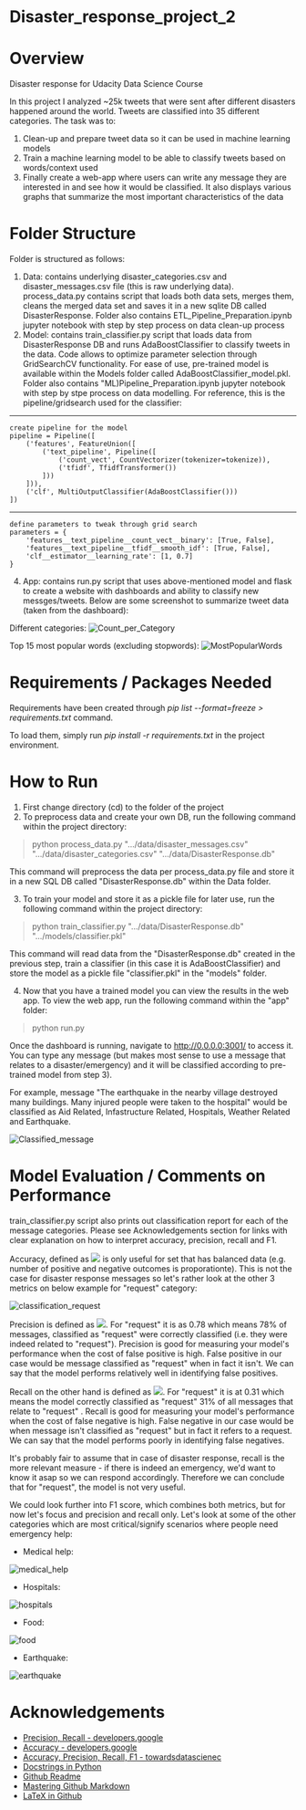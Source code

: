 # Disaster_response_project_2
# Overview
Disaster response for Udacity Data Science Course

In this project I analyzed ~25k tweets that were sent after different disasters happened around the world. Tweets are classified into 35 different categories. The task was to:
1) Clean-up and prepare tweet data so it can be used in machine learning models
2) Train a machine learning model to be able to classify tweets based on words/context used
3) Finally create a web-app where users can write any message they are interested in and see how it would be classified. It also displays various graphs that summarize the most important characteristics of the data

# Folder Structure
Folder is structured as follows:
1) Data: contains underlying disaster_categories.csv and disaster_messages.csv file (this is raw underlying data). process_data.py contains script that loads both data sets, merges them, cleans the merged data set and saves it in a new sqlite DB called DisasterResponse. Folder also contains ETL_Pipeline_Preparation.ipynb jupyter notebook with step by step process on data clean-up process
2) Model: contains train_classifier.py script that loads data from DisasterResponse DB and runs AdaBoostClassifier to classify tweets in the data. Code allows to optimize parameter selection through GridSearchCV functionality. For ease of use, pre-trained model is available within the Models folder called AdaBoostClassifier_model.pkl. Folder also contains "ML)Pipeline_Preparation.ipynb jupyter notebook with step by stpe process on data modelling. For reference, this is the pipeline/gridsearch used for the classifier:

 ***
    create pipeline for the model
    pipeline = Pipeline([
        ('features', FeatureUnion([
            ('text_pipeline', Pipeline([
                ('count_vect', CountVectorizer(tokenizer=tokenize)),
                ('tfidf', TfidfTransformer())
            ]))
        ])),
        ('clf', MultiOutputClassifier(AdaBoostClassifier()))
    ])
***
    define parameters to tweak through grid search
    parameters = {
        'features__text_pipeline__count_vect__binary': [True, False],
        'features__text_pipeline__tfidf__smooth_idf': [True, False],
        'clf__estimator__learning_rate': [1, 0.7]
    }

4) App: contains run.py script that uses above-mentioned model and flask to create a website with dashboards and ability to classify new messges/tweets. Below are some screenshot to summarize tweet data (taken from the dashboard):

Different categories:
![Count_per_Category](https://github.com/acp91/Disaster_response_project_2/blob/main/images/Count_per_Category.png)

Top 15 most popular words (excluding stopwords):
![MostPopularWords](https://github.com/acp91/Disaster_response_project_2/blob/main/images/MostPopularWords.png)

# Requirements / Packages Needed
Requirements have been created through *pip list --format=freeze > requirements.txt* command.

To load them, simply run *pip install -r requirements.txt* in the project environment.

# How to Run
1) First change directory (cd) to the folder of the project
2) To preprocess data and create your own DB, run the following command within the project directory:
> python process_data.py ".../data/disaster_messages.csv" ".../data/disaster_categories.csv" ".../data/DisasterResponse.db"

This command will preprocess the data per process_data.py file and store it in a new SQL DB called "DisasterResponse.db" within the Data folder.

3) To train your model and store it as a pickle file for later use, run the following command within the project directory:
> python train_classifier.py ".../data/DisasterResponse.db" ".../models/classifier.pkl"

This command will read data from the "DisasterResponse.db" created in the previous step, train a classifier (in this case it is AdaBoostClassifier) and store the model as a pickle file "classifier.pkl" in the "models" folder.

4) Now that you have a trained model you can view the results in the web app. To view the web app, run the following command within the "app" folder:
> python run.py

Once the dashboard is running, navigate to http://0.0.0.0:3001/ to access it. You can type any message (but makes most sense to use a message that relates to a disaster/emergency) and it will be classified according to pre-trained model from step 3).

For example, message "The earthquake in the nearby village destroyed many buildings. Many injured people were taken to the hospital" would be classified as Aid Related, Infastructure Related, Hospitals, Weather Related and Earthquake.

![Classified_message](https://github.com/acp91/Disaster_response_project_2/blob/main/images/Classified_message.png)

# Model Evaluation / Comments on Performance
train_classifier.py script also prints out classification report for each of the message categories. Please see Acknowledgements section for links with clear explanation on how to interpret accuracy, precision, recall and F1.

Accuracy, defined as <img src="https://render.githubusercontent.com/render/math?math=\large \frac{TruePositive %2B TrueNegative}{TruePositive %2B TrueNegative %2B FalsePositive %2B FalseNegative}"> is only useful for set that has balanced data (e.g. number of positive and negative outcomes is proporationte). This is not the case for disaster response messages so let's rather look at the other 3 metrics on below example for "request" category:

![classification_request](https://github.com/acp91/Disaster_response_project_2/blob/main/images/classification_request.png)

Precision is defined as <img src="https://render.githubusercontent.com/render/math?math=\large \frac{TruePositive}{TruePositive %2B FalsePositive}">. For "request" it is as 0.78 which means 78% of messages, classified as "request" were correctly classified (i.e. they were indeed related to "request"). Precision is good for measuring your model's performance when the cost of false positive is high. False positive in our case would be message classified as "request" when in fact it isn't. We can say that the model performs relatively well in identifying false positives.

Recall on the other hand is defined as <img src="https://render.githubusercontent.com/render/math?math=\large \frac{TruePositive}{TruePositive %2B FalseNegative}">. For "request" it is at 0.31 which means the model correctly classified as "request" 31% of all messages that relate to "request" . Recall is good for measuring your model's performance when the cost of false negative is high. False negative in our case would be when message isn't classified as "request" but in fact it refers to a request. We can say that the model performs poorly in identifying false negatives.

It's probably fair to assume that in case of disaster response, recall is the more relevant measure - if there is indeed an emergency, we'd want to know it asap so we can respond accordingly. Therefore we can conclude that for "request", the model is not very useful.

We could look further into F1 score, which combines both metrics, but for now let's focus and precision and recall only. Let's look at some of the other categories which are most critical/signify scenarios where people need emergency help:

* Medical help:

![medical_help](https://github.com/acp91/Disaster_response_project_2/blob/main/images/medical_help.png)

* Hospitals:

![hospitals](https://github.com/acp91/Disaster_response_project_2/blob/main/images/hospitals.png)

* Food:

![food](https://github.com/acp91/Disaster_response_project_2/blob/main/images/food.png)

* Earthquake:

![earthquake](https://github.com/acp91/Disaster_response_project_2/blob/main/images/earthquake.png)

# Acknowledgements
* [Precision, Recall - developers.google](https://developers.google.com/machine-learning/crash-course/classification/precision-and-recall)
* [Accuracy - developers.google](https://developers.google.com/machine-learning/crash-course/classification/accuracy)
* [Accuracy, Precision, Recall, F1 - towardsdatascienec](https://towardsdatascience.com/accuracy-precision-recall-or-f1-331fb37c5cb9)
* [Docstrings in Python](https://www.datacamp.com/community/tutorials/docstrings-python)
* [Github Readme](https://github.com/matiassingers/awesome-readme)
* [Mastering Github Markdown](https://guides.github.com/features/mastering-markdown/)
* [LaTeX in Github](https://gist.github.com/a-rodin/fef3f543412d6e1ec5b6cf55bf197d7b)